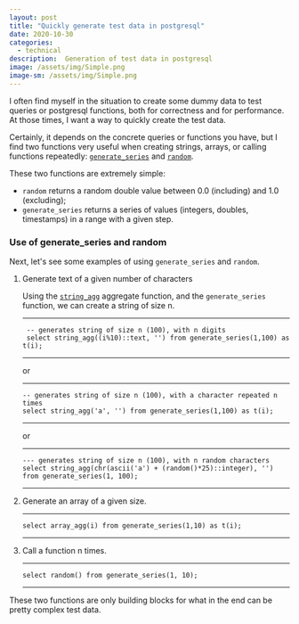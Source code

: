 ```yaml
---
layout: post
title: "Quickly generate test data in postgresql"
date: 2020-10-30
categories:
  - technical 
description:  Generation of test data in postgresql
image: /assets/img/Simple.png
image-sm: /assets/img/Simple.png
---
```

I often find myself in the situation to create some dummy data to test queries or postgresql functions, both for correctness and for performance. At those times, I want a way to quickly create the test data.

Certainly, it depends on the concrete queries or functions you have, but I find two functions very useful when creating strings, arrays, or calling functions repeatedly: <a target="_blank" href="https://www.postgresql.org/docs/current/functions-srf.html">`generate_series`</a> and <a target="_blank" href="https://www.postgresql.org/docs/13/functions-math.html">`random`</a>.

These two functions are extremely simple:
* `random` returns a random double value between 0.0 (including) and 1.0 (excluding);
* `generate_series` returns a series of values (integers, doubles, timestamps) in a range with a given step.

<h3> Use of generate_series and random </h3>

Next, let's see some examples of using `generate_series` and `random`.

1. Generate text of a given number of characters
    
    Using the <a target="_blank" href="https://www.postgresql.org/docs/13/functions-aggregate.html">`string_agg`</a> aggregate function, and the `generate_series` function, we can create a string of size n. 

    ---
    ```
     -- generates string of size n (100), with n digits
     select string_agg((i%10)::text, '') from generate_series(1,100) as t(i);
    ```

    ---

    or

    ---

    ```
    -- generates string of size n (100), with a character repeated n times
    select string_agg('a', '') from generate_series(1,100) as t(i);
    ``` 
    
    ---

    or

    ---
    ```
    --- generates string of size n (100), with n random characters    
    select string_agg(chr(ascii('a') + (random()*25)::integer), '')
    from generate_series(1, 100);
    ```

    ---
    
2. Generate an array of a given size.

    ---
    ```
    select array_agg(i) from generate_series(1,10) as t(i);
    ```

    ---

3. Call a function n times.

    ---
    ```
    select random() from generate_series(1, 10);
    ```
   
    ---


These two functions are only building blocks for what in the end can be pretty complex test data. 
